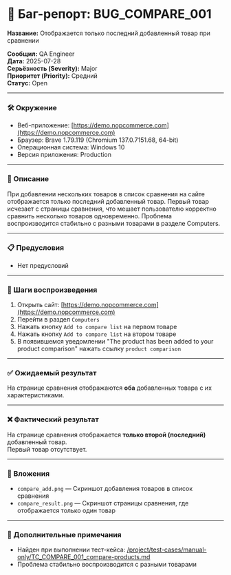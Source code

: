# 🐞 Баг-репорт: BUG_COMPARE_001
**Название:** Отображается только последний добавленный товар при сравнении  

**Сообщил:** QA Engineer  
**Дата:** 2025-07-28  
**Серьёзность (Severity):** Major  
**Приоритет (Priority):** Средний  
**Статус:** Open  

---

### 🛠 Окружение

- Веб-приложение: [https://demo.nopcommerce.com](https://demo.nopcommerce.com)  
- Браузер: Brave 1.79.119 (Chromium 137.0.7151.68, 64-bit)  
- Операционная система: Windows 10  
- Версия приложения: Production  

---

### 📝 Описание

При добавлении нескольких товаров в список сравнения на сайте отображается только последний добавленный товар. Первый товар исчезает с страницы сравнения, что мешает пользователю корректно сравнить несколько товаров одновременно. Проблема воспроизводится стабильно с разными товарами в разделе Computers.

---

### 📋 Предусловия

- Нет предусловий

---

### 🔁 Шаги воспроизведения

1. Открыть сайт: [https://demo.nopcommerce.com](https://demo.nopcommerce.com)  
2. Перейти в раздел `Computers`  
3. Нажать кнопку `Add to compare list` на первом товаре  
4. Нажать кнопку `Add to compare list` на втором товаре  
5. В появившемся уведомлении "The product has been added to your product comparison" нажать ссылку `product comparison`  

---

### ✅ Ожидаемый результат

На странице сравнения отображаются **оба** добавленных товара с их характеристиками.

---

### ❌ Фактический результат

На странице сравнения отображается **только второй (последний)** добавленный товар.  
Первый товар отсутствует.

---

### 📎 Вложения

- `compare_add.png` — Скриншот добавления товаров в список сравнения  
- `compare_result.png` — Скриншот страницы сравнения, где отображается только один товар  

---

### 💬 Дополнительные примечания

- Найден при выполнении тест-кейса: [/project/test-cases/manual-only/TC_COMPARE_001_compare-products.md](/project/test-cases/manual-only/TC_COMPARE_001_compare-products.md)  
- Проблема стабильно воспроизводится с разными товарами  
